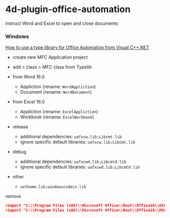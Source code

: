 # 4d-plugin-office-automation
instruct Word and Excel to open and close documents

### Windows

[How to use a type library for Office Automation from Visual C++.NET](https://docs.microsoft.com/en-us/previous-versions/office/troubleshoot/office-developer/use-type-library-for-office-from-visual-c-net)

* create new MFC Application project
* add > class > MFC class from Typelib

* from Word 16.0
  * Appliction (rename: `WordAppliction`)
  * Document (rename: `WordDocument`)

* from Excel 16.0
  * Appliction (rename: `ExcelAppliction`)
  * Workbook (rename: `ExcelWorkbook`)

* release
  * additional dependencies: `uafxcw.lib;Libcmt.lib`
  * ignore specific default libraries: `uafxcw.lib;Libcmt.lib` 

* debug
  * additional dependencies: `uafxcwd.lib;Libcmtd.lib`   
  * ignore specific default libraries: `uafxcwd.lib;Libcmtd.lib`

* other
  * `uxtheme.lib;windowscodecs.lib` 

remove 

```c
#import "C:\\Program Files (x86)\\Microsoft Office\\Root\\Office16\\EXCEL.EXE" no_namespace
#import "C:\\Program Files (x86)\\Microsoft Office\\Root\\Office16\\MSWORD.OLB" no_namespace
```
